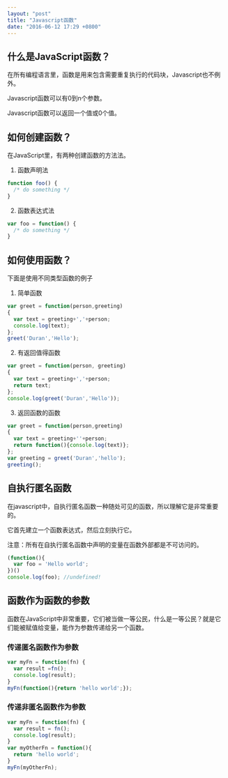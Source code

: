 ```yaml
---
layout: "post"
title: "Javascript函数"
date: "2016-06-12 17:29 +0800"
---
```

## 什么是JavaScript函数？
在所有编程语言里，函数是用来包含需要重复执行的代码块，Javascript也不例外。

Javascript函数可以有0到n个参数。

Javascript函数可以返回一个值或0个值。

## 如何创建函数？
在JavaScript里，有两种创建函数的方法法。

1. 函数声明法
```javascript
function foo() {
  /* do something */
}
```
2. 函数表达式法
```javascript
var foo = function() {
  /* do something */
}
```

## 如何使用函数？
下面是使用不同类型函数的例子

1. 简单函数
```javascript
var greet = function(person,greeting)
{
  var text = greeting+','+person;
  console.log(text);
};
greet('Duran','Hello');
```

2. 有返回值得函数
```javascript
var greet = function(person, greeting)
{
  var text = greeting+','+person;
  return text;
};
console.log(greet('Duran','Hello'));
```

3. 返回函数的函数
```javascript
var greet = function(person,greeting)
{
  var text = greeting+''+person;
  return function(){console.log(text)};
};
var greeting = greet('Duran','hello');
greeting();
```

## 自执行匿名函数
在javascript中，自执行匿名函数一种随处可见的函数，所以理解它是非常重要的。

它首先建立一个函数表达式，然后立刻执行它。

注意：所有在自执行匿名函数中声明的变量在函数外部都是不可访问的。

```javascript
(function(){
  var foo = 'Hello world';
})()
console.log(foo); //undefined!
```

## 函数作为函数的参数
函数在JavaScript中非常重要，它们被当做一等公民，什么是一等公民？就是它们能被赋值给变量，能作为参数传递给另一个函数。

### 传递匿名函数作为参数
```javascript
var myFn = function(fn) {
  var result =fn();
  console.log(result);
}
myFn(function(){return 'hello world';});
```
### 传递非匿名函数作为参数
```javascript
var myFn = function(fn) {
  var result = fn();
  console.log(result);
}
var myOtherFn = function(){
  return 'hello world';
}
myFn(myOtherFn);
```
